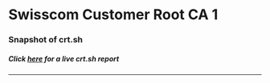 # Swisscom Customer Root CA 1
### Snapshot of crt.sh
##### Click [here](https://crt.sh/?q=5F5B271EA0E790B785F2500C75D82F61E45EBDB41B2DA947173E3BA5E2720C34) for a live crt.sh report

---
